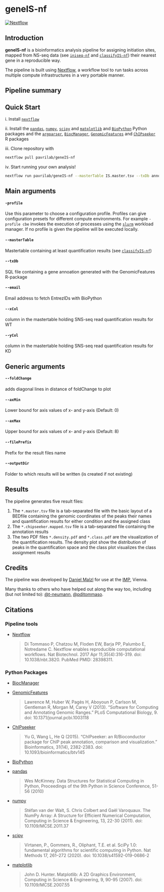 # geneIS-nf

[![Nextflow](https://img.shields.io/badge/nextflow-%E2%89%A519.10.0-brightgreen.svg)](https://www.nextflow.io/)

## Introduction

**geneIS-nf** is a bioinformatics analysis pipeline for assigning initiation sites, mapped from NS-seq data (see [`iniseq-nf`](https://github.com/pavrilab/inisite-nf) and [`classifyIS-nf`](https://github.com/pavrilab/classifyIS-nf)) their nearest gene in a reproducible way.

The pipeline is built using [Nextflow](https://www.nextflow.io), a workflow tool to run tasks across multiple compute infrastructures in a very portable manner.

## Pipeline summary

## Quick Start

i. Install [`nextflow`](https://nf-co.re/usage/installation)

ii. Install the [`pandas`](https://pandas.pydata.org/docs/index.html), [`numpy`](https://numpy.org/), [`scipy`](https://www.scipy.org/) and [`matplotlib`](https://matplotlib.org/) and [`BioPython`](https://github.com/biopython/biopython) Python packages and the [`argparser`](https://cran.r-project.org/web/packages/argparser/index.html), [`BiocManager`](https://github.com/Bioconductor/BiocManager), [`GenomicFeatures`](http://www.bioconductor.org/packages/release/bioc/html/GenomicFeatures.html) and [`ChIPseeker`](https://bioconductor.org/packages/release/bioc/html/ChIPseeker.html) R packages

iii. Clone repository with 
```bash
nextflow pull pavrilab/geneIS-nf
```

iv. Start running your own analysis!
```bash
nextflow run pavrilab/geneIS-nf --masterTable IS.master.tsv --txDb annotation.sql --email e@mail.com --xCol WT_col --yCol KD_col
```

## Main arguments
#### `-profile`
Use this parameter to choose a configuration profile. Profiles can give configuration presets for different compute environments. For example `-profile cbe` invokes the execution of processes using the [`slurm`](https://slurm.schedmd.com/documentation.html) workload manager. If no profile is given the pipeline will be executed locally.

#### `--masterTable`
Mastertable containing at least quantification results (see [`classifyIS-nf`](https://github.com/pavrilab/classifyIS-nf))

#### `--txDb`
SQL file containing a gene annoation generated with the GenomicFeatures R-package

#### `--email`
Email address to fetch EntrezIDs with BioPython

#### `--xCol`
column in the mastertable holding SNS-seq read quantification results for WT

#### `--yCol`
column in the mastertable holding SNS-seq read quantification results for KD

## Generic arguments
#### `--foldChange`
adds diagonal lines in distance of foldChange to plot

#### `--axMin`
Lower bound for axis values of x- and y-axis (Default: 0)

#### `--axMax`
Upper bound for axis values of x- and y-axis (Default: 8)

#### `--filePrefix`
Prefix for the result files name

#### `--outputDir`
Folder to which results will be written (is created if not existing)

## Results
The pipeline generates five result files:

1.  The `*.master.tsv` file is a tab-separated file with the basic layout of a BEDfile containing the genomic coordinates of the peaks their names and quantification results for either condition and the assigned class
2.  The `*.chipseeker.mapped.tsv` file is a tab-separated file containing the annotation results
3.  The two PDF files `*.density.pdf` and `*.class.pdf` are the visualization of the quantification results. The density plot show the distribution of peaks in the quantification space and the class plot visualizes the class assignment results

## Credits
The pipeline was developed by [Daniel Malzl](mailto:daniel.malzl@gmx.at) for use at the [IMP](https://www.imp.ac.at/), Vienna.

Many thanks to others who have helped out along the way too, including (but not limited to): [@t-neumann](https://github.com/t-neumann), [@pditommaso](https://github.com/pditommaso).

## Citations
### Pipeline tools
* [Nextflow](https://www.ncbi.nlm.nih.gov/pubmed/28398311/)
  > Di Tommaso P, Chatzou M, Floden EW, Barja PP, Palumbo E, Notredame C. Nextflow enables reproducible computational workflows. Nat Biotechnol. 2017 Apr 11;35(4):316-319. doi: 10.1038/nbt.3820. PubMed PMID: 28398311.
  
### Python Packages
* [BiocManager](https://github.com/Bioconductor/BiocManager)

* [GenomicFeatures](http://www.bioconductor.org/packages/release/bioc/html/GenomicFeatures.html)
  > Lawrence M, Huber W, Pagès H, Aboyoun P, Carlson M, Gentleman R, Morgan M, Carey V (2013). “Software for Computing and Annotating Genomic Ranges.” PLoS Computational Biology, 9. doi: 10.1371/journal.pcbi.1003118
  
* [ChIPseeker](https://bioconductor.org/packages/release/bioc/html/ChIPseeker.html)
  > Yu G, Wang L, He Q (2015). “ChIPseeker: an R/Bioconductor package for ChIP peak annotation, comparison and visualization.” Bioinformatics, 31(14), 2382-2383. doi: 10.1093/bioinformatics/btv145

* [BioPython](https://github.com/biopython/biopython)

* [pandas](https://pandas.pydata.org/docs/index.html)
  > Wes McKinney. Data Structures for Statistical Computing in Python, Proceedings of the 9th Python in Science Conference, 51-56 (2010)
  
* [numpy](https://numpy.org/)
  > Stéfan van der Walt, S. Chris Colbert and Gaël Varoquaux. The NumPy Array: A Structure for Efficient Numerical Computation, Computing in Science & Engineering, 13, 22-30 (2011). doi: 10.1109/MCSE.2011.37

* [scipy](https://www.scipy.org/)
  > Virtanen, P., Gommers, R., Oliphant, T.E. et al. SciPy 1.0: fundamental algorithms for scientific computing in Python. Nat Methods 17, 261–272 (2020). doi: 10.1038/s41592-019-0686-2
  
* [matplotlib](https://matplotlib.org/)
  > John D. Hunter. Matplotlib: A 2D Graphics Environment, Computing in Science & Engineering, 9, 90-95 (2007). doi: 10.1109/MCSE.2007.55
